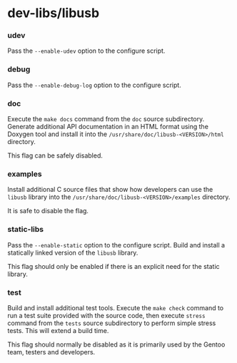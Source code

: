 # dev-libs/libusb

### udev
Pass the `--enable-udev` option to the configure script.

### debug
Pass the `--enable-debug-log` option to the configure script.

### doc
Execute the `make docs` command from the `doc` source subdirectory. Generate additional API documentation in an HTML format using the Doxygen tool and install it into the `/usr/share/doc/libusb-<VERSION>/html` directory.

This flag can be safely disabled.

### examples
Install additional C source files that show how developers can use the `libusb` library into the `/usr/share/doc/libusb-<VERSION>/examples` directory.

It is safe to disable the flag.

### static-libs
Pass the `--enable-static` option to the configure script. Build and install a statically linked version of the `libusb` library.

This flag should only be enabled if there is an explicit need for the static library.

### test
Build and install additional test tools. Execute the `make check` command to run a test suite provided with the source code, then execute `stress` command from the `tests` source subdirectory to perform simple stress tests. This will extend a build time.

This flag should normally be disabled as it is primarily used by the Gentoo team, testers and developers.
